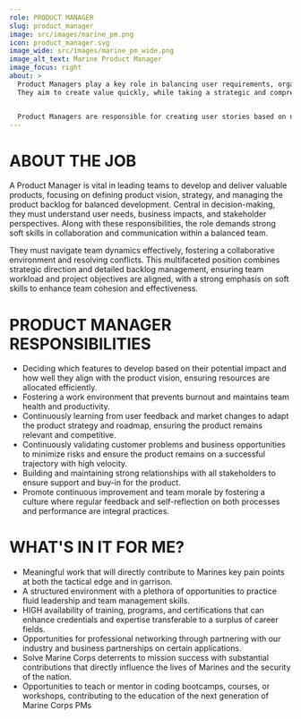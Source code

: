 ```yaml
---
role: PRODUCT MANAGER
slug: product_manager
image: src/images/marine_pm.png
icon: product_manager.svg
image_wide: src/images/marine_pm_wide.png
image_alt_text: Marine Product Manager
image_focus: right
about: >
  Product Managers play a key role in balancing user requirements, organizational goals, and technical feasibility.
  They aim to create value quickly, while taking a strategic and comprehensive approach. In our collaborative environment, Developers, Designers, Product Managers, and Platform Engineers work together as a cohesive, flat team structure to create software solutions that meet the needs of FMF Marines.


  Product Managers are responsible for creating user stories based on new features identified by Designers through user interviews, managing the product backlog, and ensuring that Developers' output aligns with the initial product vision.  Their role is crucial in maintaining the team’s momentum and mitigating risks through hypothesis-driven development strategies.
---
```


# ABOUT THE JOB

A Product Manager is vital in leading teams to develop and deliver valuable products, focusing on defining product vision, strategy, and managing the product backlog for balanced development. Central in decision-making, they must understand user needs, business impacts, and stakeholder perspectives. Along with these responsibilities, the role demands strong soft skills in collaboration and communication within a balanced team.

They must navigate team dynamics effectively, fostering a collaborative environment and resolving conflicts. This multifaceted position combines strategic direction and detailed backlog management, ensuring team workload and project objectives are aligned, with a strong emphasis on soft skills to enhance team cohesion and effectiveness.

# PRODUCT MANAGER RESPONSIBILITIES

- Deciding which features to develop based on their potential impact and how well they align with the product vision, ensuring resources are allocated efficiently.
- Fostering a work environment that prevents burnout and maintains team health and productivity.
- Continuously learning from user feedback and market changes to adapt the product strategy and roadmap, ensuring the product remains relevant and competitive.
- Continuously validating customer problems and business opportunities to minimize risks and ensure the product remains on a successful trajectory with high velocity.
- Building and maintaining strong relationships with all stakeholders to ensure support and buy-in for the product.
- Promote continuous improvement and team morale by fostering a culture where regular feedback and self-reflection on both processes and performance are integral practices.

# WHAT'S IN IT FOR ME?

- Meaningful work that will directly contribute to Marines key pain points at both the tactical edge and in garrison.
- A structured environment with a plethora of opportunities to practice fluid leadership and team management skills.
- HIGH availability of training, programs, and certifications that can enhance credentials and expertise transferable to a surplus of career fields.
- Opportunities for professional networking through partnering with our industry and business partnerships on certain applications.
- Solve Marine Corps deterrents to mission success with substantial contributions that directly influence the lives of Marines and the security of the nation.
- Opportunities to teach or mentor in coding bootcamps, courses, or workshops, contributing to the education of the next generation of Marine Corps PMs
